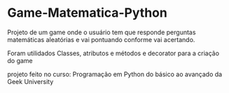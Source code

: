 # Game-Matematica-Python

Projeto de um game onde o usuário tem que responde perguntas matemáticas aleatórias e vai pontuando conforme vai acertando.

Foram utilidados Classes, atributos e métodos e decorator para a criação do game

projeto feito no curso: Programação em Python do básico ao avançado da Geek University
